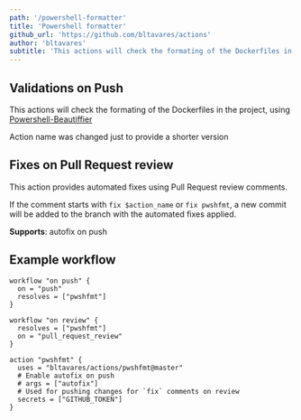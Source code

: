 ```yaml
---
path: '/powershell-formatter'
title: 'Powershell formatter'
github_url: 'https://github.com/bltavares/actions'
author: 'bltavares'
subtitle: 'This actions will check the formating of the Dockerfiles in the project, using Powershell-Beautiffier.'
---
```


## Validations on Push

This actions will check the formating of the Dockerfiles in the project, using
[Powershell-Beautiffier](https://github.com/DTW-DanWard/PowerShell-Beautifier)

Action name was changed just to provide a shorter version

## Fixes on Pull Request review

This action provides automated fixes using Pull Request review comments.

If the comment starts with `fix $action_name` or `fix pwshfmt`, a new commit
will be added to the branch with the automated fixes applied.

**Supports**: autofix on push

## Example workflow

```hcl
workflow "on push" {
  on = "push"
  resolves = ["pwshfmt"]
}

workflow "on review" {
  resolves = ["pwshfmt"]
  on = "pull_request_review"
}

action "pwshfmt" {
  uses = "bltavares/actions/pwshfmt@master"
  # Enable autofix on push
  # args = ["autofix"]
  # Used for pushing changes for `fix` comments on review
  secrets = ["GITHUB_TOKEN"]
}
```
